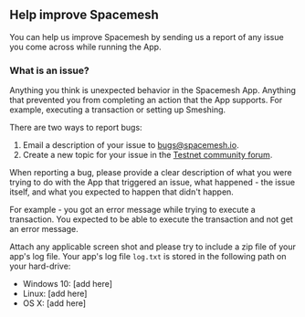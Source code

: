 ## Help improve Spacemesh

You can help us improve Spacemesh by sending us a report of any issue you come across while running the App.

### What is an issue?
Anything you think is unexpected behavior in the Spacemesh App. Anything that prevented you from completing an action that the App supports. For example, executing a transaction or setting up Smeshing.

There are two ways to report bugs:
1. Email a description of your issue to [bugs@spacemesh.io](mailto:bugs@spacemesh.io).
2. Create a new topic for your issue in the [Testnet community forum](https://community.spacemesh.io/c/testnet/5).

When reporting a bug, please provide a clear description of what you were trying to do with the App that triggered an issue, what happened - the issue itself, and what you expected to happen that didn't happen.

For example - you got an error message while trying to execute a transaction. You expected to be able to execute the transaction and not get an error message.

Attach any applicable screen shot and please try to include a zip file of your app's log file. Your app's log file `log.txt` is stored in the following path on your hard-drive:
- Windows 10: [add here]
- Linux: [add here]
- OS X: [add here]
